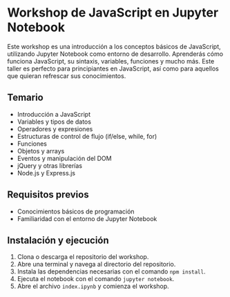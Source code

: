 # Workshop de JavaScript en Jupyter Notebook

Este workshop es una introducción a los conceptos básicos de JavaScript, utilizando Jupyter Notebook como entorno de desarrollo. Aprenderás cómo funciona JavaScript, su sintaxis, variables, funciones y mucho más. Este taller es perfecto para principiantes en JavaScript, así como para aquellos que quieran refrescar sus conocimientos.


## Temario

- Introducción a JavaScript
- Variables y tipos de datos
- Operadores y expresiones
- Estructuras de control de flujo (if/else, while, for)
- Funciones
- Objetos y arrays
- Eventos y manipulación del DOM
- jQuery y otras librerías
- Node.js y Express.js


## Requisitos previos

- Conocimientos básicos de programación
- Familiaridad con el entorno de Jupyter Notebook


## Instalación y ejecución

1. Clona o descarga el repositorio del workshop.
2. Abre una terminal y navega al directorio del repositorio.
3. Instala las dependencias necesarias con el comando `npm install`.
4. Ejecuta el notebook con el comando `jupyter notebook`.
5. Abre el archivo `index.ipynb` y comienza el workshop.

